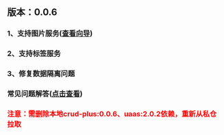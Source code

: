 ## 版本：0.0.6
### 1、支持图片服务([查看向导](https://github.com/zelejs/saas-test-cases/blob/master/crud-plus/guide/%E5%9B%BE%E7%89%87%E6%9C%8D%E5%8A%A1%E5%90%91%E5%AF%BC.md))
### 2、支持标签服务
### 3、修复数据隔离问题
### 常见问题解答([点击查看](https://github.com/zelejs/saas-test-cases/blob/master/crud-plus/problem/%E5%B8%B8%E8%A7%81%E9%97%AE%E9%A2%98%E8%A7%A3%E7%AD%94.md))
### <font color=#FF0000>注意：需删除本地crud-plus:0.0.6、uaas:2.0.2依赖，重新从私仓拉取</font>
